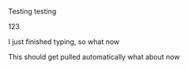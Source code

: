 Testing testing

123

I just finished typing, so what now

This should get pulled automatically
what about now